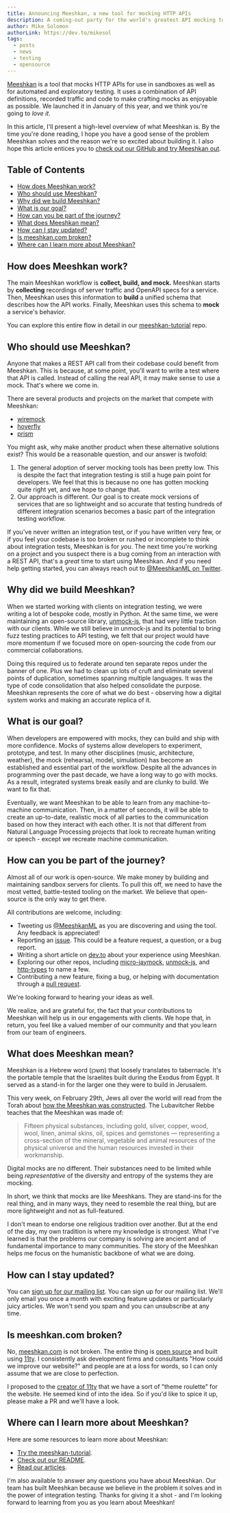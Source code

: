 ```yaml
---
title: Announcing Meeshkan, a new tool for mocking HTTP APIs
description: A coming-out party for the world's greatest API mocking tool that no one has ever heard of. Yet.
author: Mike Solomon
authorLink: https://dev.to/mikesol
tags:
  - posts
  - news
  - testing
  - opensource
---
```


[Meeshkan](https://github.com/meeshkan/meeshkan) is a tool that mocks HTTP APIs for use in sandboxes as well as for automated and exploratory testing. It uses a combination of API definitions, recorded traffic and code to make crafting mocks as enjoyable as possible. We launched it in January of this year, and we think you're going to _love it_.

In this article, I'll present a high-level overview of what Meeshkan is.  By the time you're done reading, I hope you have a good sense of the problem Meeshkan solves and the reason we're so excited about building it.  I also hope this article entices you to [check out our GitHub and try Meeshkan out](https://github.com/meeshkan/meeshkan).

## Table of Contents

* [How does Meeshkan work?](#how-does-meeshkan-work)
* [Who should use Meeshkan?](#who-should-use-meeshkan)
* [Why did we build Meeshkan?](#why-did-we-build-meeshkan)
* [What is our goal?](#what-is-our-goal)
* [How can you be part of the journey?](#how-can-you-be-part-of-the-journey)
* [What does Meeshkan mean?](#what-does-meeshkan-mean)
* [How can I stay updated?](#how-can-i-stay-updated)
* [Is meeshkan.com broken?](#is-meeshkancom-broken)
* [Where can I learn more about Meeshkan?](#where-can-i-learn-more-about-meeshkan)

## How does Meeshkan work?

The main Meeshkan workflow is **collect, build, and mock.** Meeshkan starts by **collecting**  recordings of server traffic and OpenAPI specs for a service. Then, Meeshkan uses this information to **build** a unified schema that describes how the API works. Finally, Meeshkan uses this schema to **mock** a service's behavior.

You can explore this entire flow in detail in our [meeshkan-tutorial](https://github.com/meeshkan/meeshkan-tutorial) repo.

## Who should use Meeshkan?

Anyone that makes a REST API call from their codebase could benefit from Meeshkan. This is because, at some point, you'll want to write a test where that API is called. Instead of calling the real API, it may make sense to use a mock. That's where we come in.

There are several products and projects on the market that compete with Meeshkan:
- [wiremock](https://github.com/tomakehurst/wiremock)
- [hoverfly](https://github.com/SpectoLabs/hoverfly)
- [prism](https://github.com/stoplightio/prism)

You might ask, why make another product when these alternative solutions exist? This would be a reasonable question, and our answer is twofold:

1. The general adoption of server mocking tools has been pretty low. This is despite the fact that integration testing is still a huge pain point for developers. We feel that this is because no one has gotten mocking quite right yet, and we hope to change that.
1. Our approach is different. Our goal is to create mock versions of services that are so lightweight and so accurate that testing hundreds of different integration scenarios becomes a basic part of the integration testing workflow.

If you've never written an integration test, or if you have written very few, or if you feel your codebase is too broken or rushed or incomplete to think about integration tests, Meeshkan is for _you_. The next time you're working on a project and you suspect there is a bug coming from an interaction with a REST API, that's a _great_ time to start using Meeshkan. And if you need help getting started, you can always reach out to [@MeeshkanML on Twitter](https://twitter.com/MeeshkanML).

## Why did we build Meeshkan?

When we started working with clients on integration testing, we were writing a lot of bespoke code, mostly in Python. At the same time, we were maintaining an open-source library, [unmock-js](https://github.com/meeshkan/unmock.js), that had very little traction with our clients. While we still believe in unmock-js and its potential to bring fuzz testing practices to API testing, we felt that our project would have more momentum if we focused more on open-sourcing the code from our commercial collaborations.

Doing this required us to federate around ten separate repos under the banner of one. Plus we had to clean up lots of cruft and eliminate several points of duplication, sometimes spanning multiple languages. It was the type of code consolidation that also helped consolidate the purpose. Meeshkan represents the core of what we do best - observing how a digital system works and making an accurate replica of it.

## What is our goal?

When developers are empowered with mocks, they can build and ship with more confidence. Mocks of systems allow developers to experiment,  prototype, and test. In many other disciplines (music, architecture, weather), the mock (rehearsal, model, simulation) has become an established and essential part of the workflow. Despite all the advances in programming over the past decade, we have a long way to go with mocks. As a result, integrated systems break easily and are clunky to build. We want to fix that.

Eventually, we want Meeshkan to be able to learn from any machine-to-machine communication. Then, in a matter of seconds, it will be able to create an up-to-date, realistic mock of all parties to the communication based on how they interact with each other. It is not that different from Natural Language Processing projects that look to recreate human writing or speech - except we recreate machine communication.

## How can you be part of the journey?

Almost all of our work is open-source. We make money by building and maintaining sandbox servers for clients. To pull this off, we need to have the most vetted, battle-tested tooling on the market. We believe that open-source is the only way to get there.

All contributions are welcome, including:
- Tweeting us [@MeeshkanML](https://twitter.com/MeeshkanML) as you are discovering and using the tool. Any feedback is appreciated!
- Reporting an [issue](https://github.com/meeshkan/meeshkan/issues). This could be a feature request, a question, or a bug report.
- Writing a short article on [dev.to](https://dev.to) about your experience using Meeshkan.
- Exploring our other repos, including [micro-jaymock](https://github.com/meeshkan/micro-jaymock), [unmock-js](https://github.com/meeshkan/unmock-js), and [http-types](https://github.com/meeshkan/http-types) to name a few.
- Contributing a new feature, fixing a bug, or helping with documentation through a [pull request](https://github.com/meeshkan/meeshkan/pulls).

We're looking forward to hearing your ideas as well.

We realize, and are grateful for, the fact that your contributions to  Meeshkan will help us in our engagements with clients. We hope that, in return, you feel like a valued member of our community and that you learn from our team of engineers.

## What does Meeshkan mean?

Meeshkan is a Hebrew word (משכן) that loosely translates to tabernacle. It's the portable temple that the Israelites built during the Exodus from Egypt. It served as a stand-in for the larger one they were to build in Jerusalem.

This very week, on February 29th, Jews all over the world will read from the Torah about [how the Meeshkan was constructed](https://www.chabad.org/parshah/article_cdo/aid/1314/jewish/Anatomy-of-a-Dwelling.htm). The Lubavitcher Rebbe teaches that the Meeshkan was made of:

> Fifteen physical substances, including gold, silver, copper, wood, wool, linen, animal skins, oil, spices and gemstones — representing a cross-section of the mineral, vegetable and animal resources of the physical universe and the human resources invested in their workmanship.

Digital mocks are no different. Their substances need to be limited while being _representative_ of the diversity and entropy of the systems they are mocking.

In short, we think that mocks are like Meeshkans. They are stand-ins for the real thing, and in many ways, they need to resemble the real thing, but are more lightweight and not as full-featured.

I don't mean to endorse one religious tradition over another. But at the end of the day, my own tradition is where my knowledge is strongest. What I've learned is that the problems our company is solving are ancient and of fundamental importance to many communities. The story of the Meeshkan helps me focus on the humanistic backbone of what we are doing.

## How can I stay updated?

You can [sign up for our mailing list](https://www.subscribepage.com/meeshkan). You can sign up for our mailing list. We'll only email you once a month with exciting feature updates or particularly juicy articles. We won't send you spam and you can unsubscribe at any time.

## Is meeshkan.com broken?

No, [meeshkan.com](https://meeshkan.com) is not broken. The entire thing is [open source](https://github.com/meeshkan/worlds-greatest-website) and built using [11ty](https://github.com/eleventy/11ty). I consistently ask development firms and consultants "How could we improve our website?" and people are at a loss for words, so I can only assume that we are close to perfection.

I proposed to the [creator of 11ty](https://twitter.com/MeeshkanML/status/1230120931101679617) that we have a sort of "theme roulette" for the website. He seemed kind of into the idea. So if you'd like to spice it up, please make a PR and we'll have a look.

## Where can I learn more about Meeshkan?

Here are some resources to learn more about Meeshkan:
- [Try the meeshkan-tutorial](https://github.com/meeshkan/meeshkan-tutorial).
- [Check out our README](https://github.com/meeshkan/meeshkan).
- [Read our articles](https://dev.to/meeshkan).

I'm also available to answer any questions you have about Meeshkan. Our team has built Meeshkan because we believe in the problem it solves and in the power of integration testing. Thanks for giving it a shot - and I'm looking forward to learning from you as you learn about Meeshkan!
